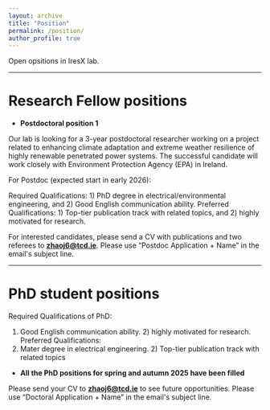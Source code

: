 ```yaml
---
layout: archive
title: "Position"
permalink: /position/
author_profile: true
---
```

Open opsitions in IresX lab.

---

# Research Fellow positions


* **Postdoctoral position 1**

Our lab is looking for a 3-year postdoctoral researcher working on a project related to enhancing climate adaptation and extreme weather resilience of highly renewable penetrated power systems.
The successful candidate will work closely with Environment Protection Agency (EPA) in Ireland.

For Postdoc (expected start in early 2026):

Required Qualifications: 1) PhD degree in electrical/environmental engineering, and 2) Good English communication ability. Preferred Qualifications: 1) Top-tier publication track with related topics, and 2) highly motivated for research.

For interested candidates, please send a CV with publications and two referees to **zhaoj6@tcd.ie**. Please use “Postdoc Application + Name” in the email's subject line.

---

# PhD student positions

Required Qualifications of PhD: 
1) Good English communication ability. 2) highly motivated for research.
Preferred Qualifications:
1) Mater degree in electrical engineering. 2) Top-tier publication track with related topics

* **All the PhD positions for spring and autumn 2025 have been filled**

Please send your CV to **zhaoj6@tcd.ie** to see future opportunities. Please use “Doctoral Application + Name” in the email's subject line.


